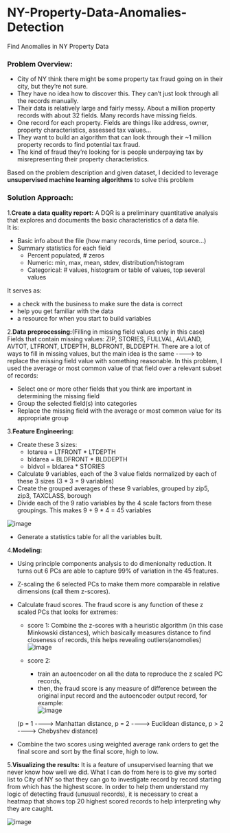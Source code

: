 # NY-Property-Data-Anomalies-Detection
Find Anomalies in NY Property Data

### Problem Overview:
- City of NY think there might be some property tax fraud going on in their city, but they’re not sure.
- They have no idea how to discover this. They can’t just look through all the records manually.
- Their data is relatively large and fairly messy. About a million property records with about 32 fields. Many records have missing fields.
- One record for each property. Fields are things like address, owner, property characteristics, assessed tax values…
- They want to build an algorithm that can look through their ~1 million property records to find potential tax fraud.
- The kind of fraud they’re looking for is people underpaying tax by misrepresenting their property characteristics.  
  
Based on the problem description and given dataset, I decided to leverage **unsupervised machine learning algorithms** to solve this problem 

### Solution Approach:
1.**Create a data quality report:** A DQR is a preliminary quantitative analysis that explores and documents the basic characteristics of a data file.  
It is:
- Basic info about the file (how many records, time period, source…)
- Summary statistics for each field
  - Percent populated, # zeros
  - Numeric: min, max, mean, stdev, distribution/histogram
  - Categorical: # values, histogram or table of values, top several values

It serves as:
- a check with the business to make sure the data is correct
- help you get familiar with the data
- a resource for when you start to build variables

2.**Data preprocessing:**(Filling in missing field values only in this case)   
Fields that contain missing values: ZIP, STORIES, FULLVAL, AVLAND, AVTOT, LTFRONT, LTDEPTH, BLDFRONT, BLDDEPTH. There are a lot of ways to fill in missing values, but the main idea is the same ----> to replace the missing field value with something reasonable. In this problem, I used the average or most common value of that field over a relevant subset of records:
  - Select one or more other fields that you think are important in determining the missing field
  - Group the selected field(s) into categories
  - Replace the missing field with the average or most common value for its appropriate group

3.**Feature Engineering:**
- Create these 3 sizes:
  - lotarea = LTFRONT * LTDEPTH
  - bldarea = BLDFRONT * BLDDEPTH
  - bldvol = bldarea * STORIES
- Calculate 9 variables, each of the 3 value fields normalized by each of these 3 sizes (3 * 3 = 9 variables)
- Create the grouped averages of these 9 variables, grouped by zip5, zip3, TAXCLASS, borough
- Divide each of the 9 ratio variables by the 4 scale factors from these groupings. This makes 9 + 9 * 4 = 45 variables
  
    
![image](https://user-images.githubusercontent.com/72418274/117077600-47659b80-aced-11eb-84a4-86b8c0403dff.png)

- Generate a statistics table for all the variables built.

4.**Modeling:**
- Using principle components analysis to do dimenionalty reduction. It turns out 6 PCs are able to capture 99% of variation in the 45 features.
- Z-scaling the 6 selected PCs to make them more comparable in relative dimensions (call them z-scores).
- Calculate fraud scores. The fraud score is any function of these z scaled PCs that looks for extremes:
  - score 1: Combine the z-scores with a heuristic algorithm (in this case Minkowski distances), which basically measures distance to find closeness of records, this helps revealing outliers(anomolies)  
 ![image](https://user-images.githubusercontent.com/72418274/117088307-fcf11880-ad06-11eb-9c00-6b8e6d45400f.png)  

  - score 2:
    - train an autoencoder on all the data to reproduce the z scaled PC records, 
    - then, the fraud score is any measure of difference between the original input record and the autoencoder output record, for example:  
  ![image](https://user-images.githubusercontent.com/72418274/117088684-08910f00-ad08-11eb-9284-e9b23c65fd07.png)  
  
  (p = 1 ----> Manhattan distance, p = 2 ----> Euclidean distance, p > 2 ----> Chebyshev distance)
 - Combine the two scores using weighted average rank orders to get the final score and sort by the final score, high to low.  

5.**Visualizing the results:**
It is a feature of unsupervised learning that we never know how well we did. What I can do from here is to give my sorted list to City of NY so that they can go to investigate record by record starting from which has the highest score. In order to help them understand my logic of detecting fraud (unusual records), it is necessary to creat a heatmap that shows top 20 highest scored records to help interpreting why they are caught.

![image](https://user-images.githubusercontent.com/72418274/117089741-3deb2c00-ad0b-11eb-92a0-cd40e4ccc76a.png)


 
